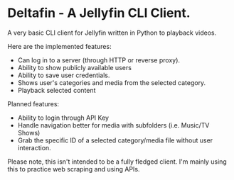# Deltafin - A Jellyfin CLI Client.

A very basic CLI client for Jellyfin written in Python to playback videos.

Here are the implemented features:

- Can log in to a server (through HTTP or reverse proxy).
- Ability to show publicly available users
- Ability to save user credentials.
- Shows user's categories and media from the selected category.
- Playback selected content


Planned features:

- Ability to login through API Key
- Handle navigation better for media with subfolders (i.e. Music/TV Shows)
- Grab the specific ID of a selected category/media file without user interaction.


Please note, this isn't intended to be a fully fledged client. I'm mainly using this to practice web scraping and using APIs.
